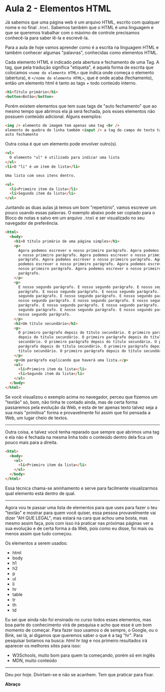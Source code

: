 # Aula 2 - Elementos HTML

Já sabemos que uma página web é um arquivo HTML, escrito com qualquer nome e no final `.html`. Sabemos também que o HTML é uma linguagem e que se queremos trabalhar com o máximo de controle precisamos conhecê-la para saber lê-la e escrevê-la.

Para a aula de hoje vamos aprender como é a escrita na linguagem HTML e também conhecer algumas "palavras", conhecidas como elementos HTML.

Cada elemento HTML é indicado pela abertura e fechamento de uma Tag. A tag, que pela tradução significa "etiqueta", é aquela forma de escrita que colocamos `<nome do elemento HTML>` que indica onde começa o elemento (abertura), e `</nome do elemento HTML>`, que é onde acaba (fechamento), então um elemento html é tanto as tags + todo conteúdo interno.

```html
<h1>Título primário</h1>
<button>Botão</button>
```

Porém existem elementos que tem suas tags de "auto fechamento" que ao mesmo tempo que abrimos ela já será fechada, pois esses elementos não possuem conteúdo adicional. Alguns exemplos:

```html
<img /> elemento de imagem tem apenas uma tag <br />
elemento de quebra de linha também <input /> a tag do campo de texto também tem
auto fechamento
```

Outra coisa é que um elemento pode envolver outro(s).

```html
<ul>
  O elemento "ul" é utilizado para indicar uma lista
</ul>
<li>O "li" é um item de lista</li>

Uma lista com seus itens dentro.

<ul>
  <li>Primeiro item da lista</li>
  <li>Segundo item da lista</li>
</ul>
```

Juntando as duas aulas já temos um bom "repertório", vamos escrever um pouco usando essas palavras. O exemplo abaixo pode ser copiado para o Bloco de notas e salvo em um arquivo `.html` e ser visualizado no seu navegador de preferência.

```html
<html>
  <body>
    <h1>O título primário de uma página simples</h1>
    <p>
      Agora podemos escrever o nosso primeiro parágrafo. Agora podemos escrever
      o nosso primeiro parágrafo. Agora podemos escrever o nosso primeiro
      parágrafo. Agora podemos escrever o nosso primeiro parágrafo. Agora
      podemos escrever o nosso primeiro parágrafo. Agora podemos escrever o
      nosso primeiro parágrafo. Agora podemos escrever o nosso primeiro
      parágrafo.
    </p>
    <p>
      E nosso segundo parágrafo. E nosso segundo parágrafo. E nosso segundo
      parágrafo. E nosso segundo parágrafo. E nosso segundo parágrafo. E nosso
      segundo parágrafo. E nosso segundo parágrafo. E nosso segundo parágrafo. E
      nosso segundo parágrafo. E nosso segundo parágrafo. E nosso segundo
      parágrafo. E nosso segundo parágrafo. E nosso segundo parágrafo. E nosso
      segundo parágrafo. E nosso segundo parágrafo. E nosso segundo parágrafo. E
      nosso segundo parágrafo.
    </p>
    <h2>Um título secundário</h2>
    <p>
      O primeiro parágrafo depois do título secundário. O primeiro parágrafo
      depois do título secundário. O primeiro parágrafo depois do título
      secundário. O primeiro parágrafo depois do título secundário. O primeiro
      parágrafo depois do título secundário. O primeiro parágrafo depois do
      título secundário. O primeiro parágrafo depois do título secundário.
    </p>
    <p>Um parágrafo explicando que haverá uma lista.</p>
    <ul>
      <li>Primeiro item da lista</li>
      <li>Segundo item da lista</li>
    </ul>
  </body>
</html>
```

Se você visualizou o exemplo acima no navegador, perceu que fizemos um "textão" só, bom, não tinha te contado ainda, mas de certa forma passaremos pela evolução da Web, e esta de ter apenas texto talvez seja a sua mais "primitiva" forma e provavelmente foi assim que foi pensada a Web, um lugar cheio de textos.

---

Outra coisa, e talvez você tenha reparado que sempre que abrimos uma tag e ela não é fechada na mesma linha todo o conteúdo dentro dela fica um pouco mais para a direita.

```html
<html>
  <body>
    <ul>
      <li>Primeiro item da lista</li>
    </ul>
  </body>
</html>
```

Essa técnica chama-se aninhamento e serve para facilmente visualizarmos qual elemento está dentro de qual.

---

Agora vou te passar uma lista de elementos para que uses para fazer o teu "textão" e mostrar para quem você quiser, essa pessoa provavelmente vai dizer "AH QUE LEGAL", mas estará na cara que achou uma bosta, mas mesmo assim faça, pois com isso irá praticar nas próximas páginas ver a sua evolução e de certa forma a da Web, pois como eu disse, foi mais ou menos assim que tudo começou.

Os elementos a serem usados:

- html
- body
- h1
- h2
- p
- ul
- li
- hr
- table
- tr
- th
- td

Eu sei que ainda não foi ensinado no curso todos esses elementos, mas boa parte do conhecimento virá de pesquisa e acho que esse é um bom momento de começar. Para fazer isso usamos o de sempre, o Google, ou o Bink, sei lá, aí digamos que queremos saber o que é a tag "hr". Para pesquisar botamos na busca: _html hr tag_ e nos primeiro resultados irá aparecer os melhores sites para isso:

- W3Schools, muito bom para quem ta começando, porém só em inglês
- MDN, muito conteúdo

---

Deu por hoje. Divirtam-se e não se acanhem. Tem que praticar para fixar.

**Abraço**
